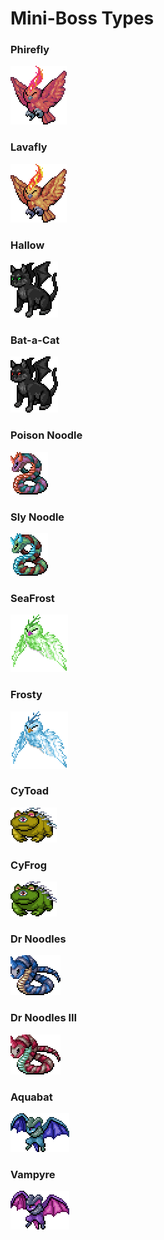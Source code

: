 # Mini-Boss Types

### Phirefly

![](<../../../.gitbook/assets/image (20).png>)

### Lavafly

![](<../../../.gitbook/assets/image (13).png>)

### Hallow

![](<../../../.gitbook/assets/image (5).png>)

### Bat-a-Cat

![](<../../../.gitbook/assets/image (24).png>)

### Poison Noodle

![](<../../../.gitbook/assets/image (26).png>)

### Sly Noodle

![](<../../../.gitbook/assets/image (17).png>)

### SeaFrost

![](../../../.gitbook/assets/image.png)

### Frosty

![](<../../../.gitbook/assets/image (3).png>)

### CyToad

![](<../../../.gitbook/assets/image (10).png>)

### CyFrog

![](<../../../.gitbook/assets/image (9).png>)

### Dr Noodles

![](<../../../.gitbook/assets/image (1).png>)

### Dr Noodles III

![](<../../../.gitbook/assets/image (21).png>)

### Aquabat

![](<../../../.gitbook/assets/image (18).png>)

### Vampyre

![](<../../../.gitbook/assets/image (11).png>)
